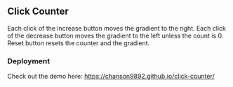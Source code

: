 ## Click Counter

Each click of the increase button moves the gradient to the right.
Each click of the decrease button moves the gradient to the left unless the count is 0.
Reset button resets the counter and the gradient.

### Deployment
Check out the demo here: https://chanson9892.github.io/click-counter/